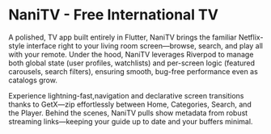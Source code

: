 # NaniTV - Free International TV

A polished, TV app built entirely in Flutter, NaniTV brings the familiar Netflix-style interface right to your living room screen—browse, search, and play all with your remote. Under the hood, NaniTV leverages Riverpod to manage both global state (user profiles, watchlists) and per-screen logic (featured carousels, search filters), ensuring smooth, bug-free performance even as catalogs grow.

Experience lightning-fast,navigation and declarative screen transitions thanks to GetX—zip effortlessly between Home, Categories, Search, and the Player. Behind the scenes, NaniTV pulls show metadata from robust streaming links—keeping your guide up to date and your buffers minimal.
